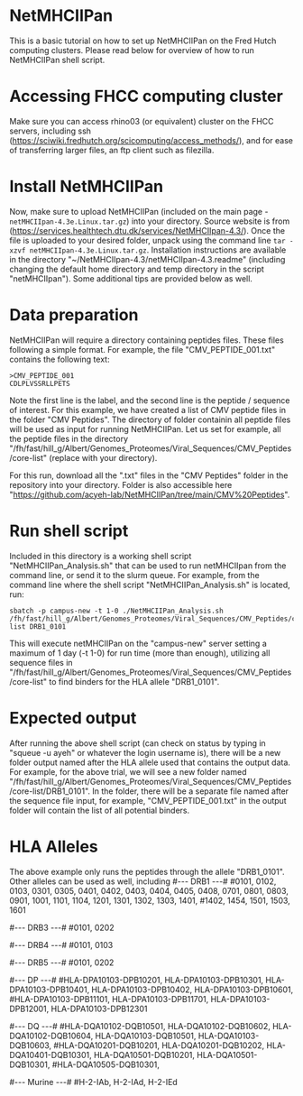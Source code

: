 # NetMHCIIPan
This is a basic tutorial on how to set up NetMHCIIPan on the Fred Hutch computing clusters.
Please read below for overview of how to run NetMHCIIPan shell script. 

# Accessing FHCC computing cluster
Make sure you can access rhino03 (or equivalent) cluster on the FHCC servers, including ssh (https://sciwiki.fredhutch.org/scicomputing/access_methods/), and for ease of transferring larger files, an ftp client such as filezilla.

# Install NetMHCIIPan
Now, make sure to upload NetMHCIIPan (included on the main page - `netMHCIIpan-4.3e.Linux.tar.gz`) into your directory.  Source website is from (https://services.healthtech.dtu.dk/services/NetMHCIIpan-4.3/). Once the file is uploaded to your desired folder, unpack using the command line `tar -xzvf netMHCIIpan-4.3e.Linux.tar.gz`. Installation instructions are available in the directory "~/NetMHCIIpan-4.3/netMHCIIpan-4.3.readme" (including changing the default home directory and temp directory in the script "netMHCIIpan"). Some additional tips are provided below as well. 

# Data preparation
NetMHCIIPan will require a directory containing peptides files.  These files following a simple format. For example, the file "CMV_PEPTIDE_001.txt" contains the following text:
```
>CMV_PEPTIDE_001
CDLPLVSSRLLPETS
```
Note the first line is the label, and the second line is the peptide / sequence of interest. For this example, we have created a list of CMV peptide files in the folder "CMV Peptides".  The directory of folder containin all peptide files will be used as input for running NetMHCIIPan. Let us set for example, all the peptide files in the directory "/fh/fast/hill_g/Albert/Genomes_Proteomes/Viral_Sequences/CMV_Peptides/core-list" (replace with your directory).

For this run, download all the ".txt" files in the "CMV Peptides" folder in the repository into your directory. Folder is also accessible here "https://github.com/acyeh-lab/NetMHCIIPan/tree/main/CMV%20Peptides".

# Run shell script
Included in this directory is a working shell script "NetMHCIIPan_Analysis.sh" that can be used to run netMHCIIpan from the command line, or send it to the slurm queue. For example, from the command line where the shell script "NetMHCIIPan_Analysis.sh" is located, run:
```
sbatch -p campus-new -t 1-0 ./NetMHCIIPan_Analysis.sh /fh/fast/hill_g/Albert/Genomes_Proteomes/Viral_Sequences/CMV_Peptides/core-list DRB1_0101
```
This will execute netMHCIIPan on the "campus-new" server setting a maximum of 1 day (-t 1-0) for run time (more than enough), utilizing all sequence files in "/fh/fast/hill_g/Albert/Genomes_Proteomes/Viral_Sequences/CMV_Peptides/core-list" to find binders for the HLA allele "DRB1_0101".

# Expected output
After running the above shell script (can check on status by typing in "squeue -u ayeh" or whatever the login username is), there will be a new folder output named after the HLA allele used that contains the output data.  For example, for the above trial, we will see a new folder named "/fh/fast/hill_g/Albert/Genomes_Proteomes/Viral_Sequences/CMV_Peptides/core-list/DRB1_0101". In the folder, there will be a separate file named after the sequence file input, for example, "CMV_PEPTIDE_001.txt" in the output folder will contain the list of all potential binders.

# HLA Alleles
The above example only runs the peptides through the allele "DRB1_0101".  Other alleles can be used as well, including
#--- DRB1 ---#
#0101, 0102, 0103, 0301, 0305, 0401, 0402, 0403, 0404, 0405, 0408, 0701, 0801, 0803, 0901, 1001, 1101, 1104, 1201, 1301, 1302, 1303, 1401,
#1402, 1454, 1501, 1503, 1601 

#--- DRB3 ---#
#0101, 0202

#--- DRB4 ---#
#0101, 0103

#--- DRB5 ---#
#0101, 0202  

#--- DP ---#
#HLA-DPA10103-DPB10201, HLA-DPA10103-DPB10301, HLA-DPA10103-DPB10401, HLA-DPA10103-DPB10402, HLA-DPA10103-DPB10601, 
#HLA-DPA10103-DPB11101, HLA-DPA10103-DPB11701, HLA-DPA10103-DPB12001, HLA-DPA10103-DPB12301 

#--- DQ ---#
#HLA-DQA10102-DQB10501, HLA-DQA10102-DQB10602, HLA-DQA10102-DQB10604, HLA-DQA10103-DQB10501, HLA-DQA10103-DQB10603,
#HLA-DQA10201-DQB10201, HLA-DQA10201-DQB10202, HLA-DQA10401-DQB10301, HLA-DQA10501-DQB10201, HLA-DQA10501-DQB10301,
#HLA-DQA10505-DQB10301, 

#--- Murine ---#
#H-2-IAb, H-2-IAd, H-2-IEd



